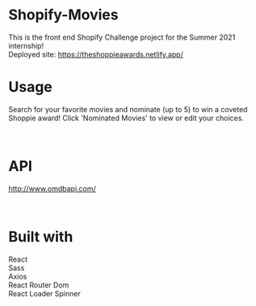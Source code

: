 # Shopify-Movies

This is the front end Shopify Challenge project for the Summer 2021 internship!
<br>
Deployed site: https://theshoppieawards.netlify.app/
<br>

# Usage

Search for your favorite movies and nominate (up to 5) to win a coveted Shoppie award! Click 'Nominated Movies' to view or edit your choices. 

<br>

# API

http://www.omdbapi.com/

<br>

# Built with

React<br>
Sass<br>
Axios<br>
React Router Dom<br>
React Loader Spinner


